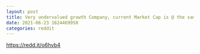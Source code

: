 ```yaml
--- 
layout: post 
title: Very undervalued growth Company, current Market Cap is @ the same as yearly Revenue! Earnings Last week was very positive $MOMO 
date: 2021-06-23 1624469950 
categories: reddit 
--- 
```

https://redd.it/o6hvb4